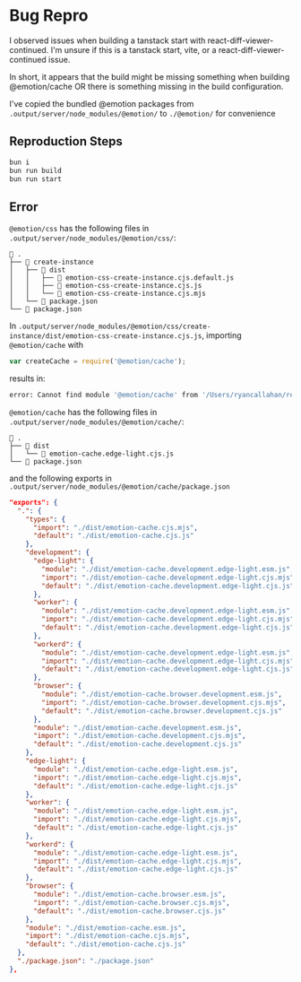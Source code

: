 # Bug Repro

I observed issues when building a tanstack start with react-diff-viewer-continued. I'm unsure if this is a tanstack start, vite, or a react-diff-viewer-continued issue.

In short, it appears that the build might be missing something when building @emotion/cache OR there is something missing in the build configuration.

I've copied the bundled @emotion packages from `.output/server/node_modules/@emotion/` to `./@emotion/` for convenience

## Reproduction Steps

```bash
bun i
bun run build
bun run start
```

## Error

`@emotion/css` has the following files in `.output/server/node_modules/@emotion/css/`:

```
 .
├──  create-instance
│   ├──  dist
│   │   ├──  emotion-css-create-instance.cjs.default.js
│   │   ├──  emotion-css-create-instance.cjs.js
│   │   └──  emotion-css-create-instance.cjs.mjs
│   └──  package.json
└──  package.json
```

In `.output/server/node_modules/@emotion/css/create-instance/dist/emotion-css-create-instance.cjs.js`, importing `@emotion/cache` with

```js
var createCache = require('@emotion/cache');
```

results in:

```bash
error: Cannot find module '@emotion/cache' from '/Users/ryancallahan/repos/rdvc-repro/.output/server/node_modules/@emotion/css/create-instance/dist/emotion-css-create-instance.cjs.js'
```

`@emotion/cache` has the following files in `.output/server/node_modules/@emotion/cache/`:

```
 .
├──  dist
│   └──  emotion-cache.edge-light.cjs.js
└──  package.json
```

and the following exports in `.output/server/node_modules/@emotion/cache/package.json`

```json
"exports": {
  ".": {
    "types": {
      "import": "./dist/emotion-cache.cjs.mjs",
      "default": "./dist/emotion-cache.cjs.js"
    },
    "development": {
      "edge-light": {
        "module": "./dist/emotion-cache.development.edge-light.esm.js",
        "import": "./dist/emotion-cache.development.edge-light.cjs.mjs",
        "default": "./dist/emotion-cache.development.edge-light.cjs.js"
      },
      "worker": {
        "module": "./dist/emotion-cache.development.edge-light.esm.js",
        "import": "./dist/emotion-cache.development.edge-light.cjs.mjs",
        "default": "./dist/emotion-cache.development.edge-light.cjs.js"
      },
      "workerd": {
        "module": "./dist/emotion-cache.development.edge-light.esm.js",
        "import": "./dist/emotion-cache.development.edge-light.cjs.mjs",
        "default": "./dist/emotion-cache.development.edge-light.cjs.js"
      },
      "browser": {
        "module": "./dist/emotion-cache.browser.development.esm.js",
        "import": "./dist/emotion-cache.browser.development.cjs.mjs",
        "default": "./dist/emotion-cache.browser.development.cjs.js"
      },
      "module": "./dist/emotion-cache.development.esm.js",
      "import": "./dist/emotion-cache.development.cjs.mjs",
      "default": "./dist/emotion-cache.development.cjs.js"
    },
    "edge-light": {
      "module": "./dist/emotion-cache.edge-light.esm.js",
      "import": "./dist/emotion-cache.edge-light.cjs.mjs",
      "default": "./dist/emotion-cache.edge-light.cjs.js"
    },
    "worker": {
      "module": "./dist/emotion-cache.edge-light.esm.js",
      "import": "./dist/emotion-cache.edge-light.cjs.mjs",
      "default": "./dist/emotion-cache.edge-light.cjs.js"
    },
    "workerd": {
      "module": "./dist/emotion-cache.edge-light.esm.js",
      "import": "./dist/emotion-cache.edge-light.cjs.mjs",
      "default": "./dist/emotion-cache.edge-light.cjs.js"
    },
    "browser": {
      "module": "./dist/emotion-cache.browser.esm.js",
      "import": "./dist/emotion-cache.browser.cjs.mjs",
      "default": "./dist/emotion-cache.browser.cjs.js"
    },
    "module": "./dist/emotion-cache.esm.js",
    "import": "./dist/emotion-cache.cjs.mjs",
    "default": "./dist/emotion-cache.cjs.js"
  },
  "./package.json": "./package.json"
},
```
